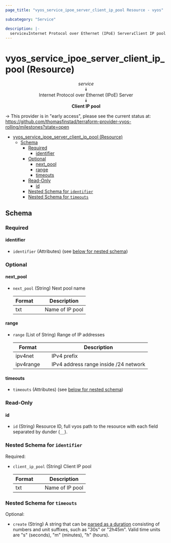 ```yaml
---
page_title: "vyos_service_ipoe_server_client_ip_pool Resource - vyos"

subcategory: "Service"

description: |-
  service⯯Internet Protocol over Ethernet (IPoE) Server⯯Client IP pool
---
```


# vyos_service_ipoe_server_client_ip_pool (Resource)
<center>

*service*  
⯯  
Internet Protocol over Ethernet (IPoE) Server  
⯯  
**Client IP pool**


</center>

-> This provider is in "early access", please see the current status at: https://github.com/thomasfinstad/terraform-provider-vyos-rolling/milestones?state=open

<!--TOC-->

- [vyos_service_ipoe_server_client_ip_pool (Resource)](#vyos_service_ipoe_server_client_ip_pool-resource)
  - [Schema](#schema)
    - [Required](#required)
      - [identifier](#identifier)
    - [Optional](#optional)
      - [next_pool](#next_pool)
      - [range](#range)
      - [timeouts](#timeouts)
    - [Read-Only](#read-only)
      - [id](#id)
    - [Nested Schema for `identifier`](#nested-schema-for-identifier)
    - [Nested Schema for `timeouts`](#nested-schema-for-timeouts)

<!--TOC-->

<!-- schema generated by tfplugindocs -->
## Schema

### Required

#### identifier
- `identifier` (Attributes) (see [below for nested schema](#nestedatt--identifier))

### Optional

#### next_pool
- `next_pool` (String) Next pool name

    |  Format  &emsp;|  Description      |
    |----------|-------------------|
    |  txt     &emsp;|  Name of IP pool  |
#### range
- `range` (List of String) Range of IP addresses

    |  Format     &emsp;|  Description                            |
    |-------------|-----------------------------------------|
    |  ipv4net    &emsp;|  IPv4 prefix                            |
    |  ipv4range  &emsp;|  IPv4 address range inside /24 network  |
#### timeouts
- `timeouts` (Attributes) (see [below for nested schema](#nestedatt--timeouts))

### Read-Only

#### id
- `id` (String) Resource ID, full vyos path to the resource with each field separated by dunder (`__`).

<a id="nestedatt--identifier"></a>
### Nested Schema for `identifier`

Required:

- `client_ip_pool` (String) Client IP pool

    |  Format  &emsp;|  Description      |
    |----------|-------------------|
    |  txt     &emsp;|  Name of IP pool  |


<a id="nestedatt--timeouts"></a>
### Nested Schema for `timeouts`

Optional:

- `create` (String) A string that can be [parsed as a duration](https://pkg.go.dev/time#ParseDuration) consisting of numbers and unit suffixes, such as &#34;30s&#34; or &#34;2h45m&#34;. Valid time units are &#34;s&#34; (seconds), &#34;m&#34; (minutes), &#34;h&#34; (hours).
